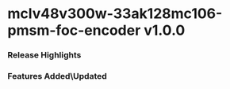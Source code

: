 # mclv48v300w-33ak128mc106-pmsm-foc-encoder v1.0.0
### Release Highlights



### Features Added\Updated



